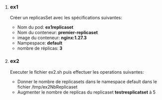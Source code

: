 <ol>
  <li><h3>ex1</h3></li>
Créer un replicasSet avec les spécifications suivantes: 

- Nom du  pod:  **ex1replicaset**
- Nom du conteneur: **premier-replicaset**
- image du conteneur:  **nginx:1.27.3**
- Nampespace:  **default**  
- nombre de réplicas: **3**


 <li><h3> ex2 </h3></li>
Executer le fichier ex2.sh puis effectuer les operations suivantes:  

- Donner le nombre de replicasets dans le namespace default dans le fichier /tmp/ex2NbReplicaset
- Augmenter le nombre de replicas du replicaset **testresplicatset** à 5

</ol>